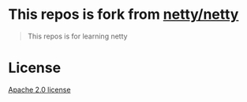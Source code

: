 # This repos is fork from [netty/netty](https://github.com/netty/netty)
> This repos is for learning netty 

# License
[Apache 2.0 license](https://www.apache.org/licenses/LICENSE-2.0.html)
